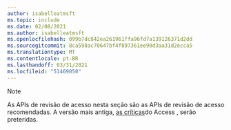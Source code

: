 ```yaml
---
author: isabelleatmsft
ms.topic: include
ms.date: 02/08/2021
ms.author: isabelleatmsft
ms.openlocfilehash: 099b7dc842ea261961ffa96fd7a139126371d2dd
ms.sourcegitcommit: 8ca598ac70647bf4f897361ee90d3aa31d2ecca5
ms.translationtype: MT
ms.contentlocale: pt-BR
ms.lasthandoff: 03/31/2021
ms.locfileid: "51469050"
---
```

<!-- markdownlint-disable MD041-->

>[!NOTE]
>As APIs de revisão de acesso nesta seção são as APIs de revisão de acesso recomendadas. A versão mais antiga, [as críticas](https://docs.microsoft.com/en-us/graph/api/resources/accessreviews-root?view=graph-rest-beta)do Access , serão preteridas.
